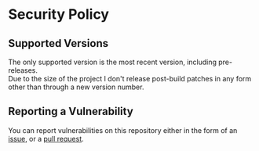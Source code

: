 # Security Policy

## Supported Versions

The only supported version is the most recent version, including pre-releases.  
Due to the size of the project I don't release post-build patches in any form other than through a new version number.

## Reporting a Vulnerability

You can report vulnerabilities on this repository either in the form of an [issue](https://github.com/radj307/VolumeControl.UpdateUtility/issues/new), or a [pull request](https://github.com/radj307/VolumeControl.UpdateUtility/compare).
